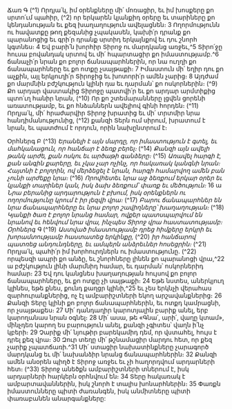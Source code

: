 
Ճառ Գ
(^1) Որդյա՛կ, իմ օրենքները մի՛ մոռացիր, եւ իմ խոսքերը քո սրտո՛ւմ պահիր, (^2) որ երկարեն կյանքիդ օրերը եւ տարիները
քո կենդանության եւ քեզ խաղաղություն ավելացնեն։ 3 Ողորմությունն ու հավատքը թող քեզանից չպակասեն, կախի՛ր
դրանք քո պարանոցից եւ գրի՛ր դրանք սրտիդ երկայնքով եւ դու շնորհ կգտնես։ 4 Եվ բարի՛ն խորհիր Տիրոջ ու մարդկանց
առջեւ,^5 Տիրո՛ջը հուսա բովանդակ սրտով եւ մի՛ հպարտացիր քո իմաստությամբ.^6 ճանաչի՛ր նրան քո բոլոր
ճանապարհներին, որ նա ուղղի քո ճանապարհները եւ քո ոտքը չսայթաքի։ 7 Իմաստուն մի՛ եղիր դու քո աչքին, այլ
երկյուղի՛ր Տիրոջից եւ խոտորի՛ր ամեն չարից։ 8 Այդժամ քո մարմնին բժշկություն կլինի դա եւ դարման՝ քո ոսկորներին։
(^9) Քո արդար վաստակից Տիրոջը պատվի՛ր եւ քո արդար արմտիքից պտո՛ւղ հանիր նրան, (^10) Որ քո շտեմարանները լցվեն
ցորենի առատությամբ, եւ քո հնձաններն ավելիով գինի հորդեն։
(^11) Որդյա՛կ, մի՛ հրաժարվիր Տիրոջ խրատից եւ մի՛ տրտմիր նրա հանդիմանությունից, (^12) քանզի Տերն ում սիրում,
խրատում է նրան, եւ պատժում է որդուն, որին նախընտրում է։


Օրհներգ Բ
(^13) _Երանելի է այն մարդը, որ իմաստություն է գտել,
եւ մահկանացուն, որ հանճար է ձեռք բերել։_
(^14) _Քանզի այն ավելի թանկ արժե,
քան ոսկու եւ արծաթի գանձերը։_
(^15) _Առավել հարգի է, քան անգին քարերը,
եւ չկա չար ոչինչ, որ հակառակ կանգնի նրան։
Հայտնի է բոլորին, ով մերձեցել է նրան,
հարգի համարվող ամեն բան չունի արժեքը նրա։_
(^16) _Որովհետեւ նրա աջ ձեռքում երկար օրեր եւ կյանքի տարիներ կան,
իսկ ձախ ձեռքում՝ փառք եւ մեծություն։_
16 ա _Նրա բերանից արդարություն է բխում,
իսկ օրենքներն ու ողորմությունը կրում է իր լեզվի վրա։_
(^17) _Բարու ճանապարհներ են նրա ճանապարհները
եւ նրա բոլոր շավիղները՝ խաղաղության։_
(^18) _Կյանքի ծառ է բոլոր նրանց համար,
ովքեր պատսպարվում են նրանով
եւ հենվում նրա վրա,
ինչպես Տիրոջ վրա հաստատությամբ։
Օրհներգ Գ_
(^19) _Աստված իմաստությամբ դրեց հիմքերը երկրի
եւ խորամտությամբ հաստատեց երկինքը,_
(^20) _իր հանճարով պատռեց անդունդները,
եւ ամպերն անձրեւներ հոսեցրին։_
(^21) Որդյա՛կ, պահի՛ր իմ խորհուրդներն ու իմաստությունը. (^22) որպեսզի ապրի քո անձը, եւ շնորհները լինեն քո
պարանոցի վրա,^22 ա բժշկություն լինի մարմնիդ համար, եւ դարման՝ ոսկորներիդ համար։ 23 Եվ դու կանցնես
խաղաղության հույսով քո բոլոր ճանապարհները, եւ քո ոտքը չի սայթաքի։ 24 Եթե նստես, աներկյուղ կլինես, եթե քնես,
քունդ քաղցր կլինի,^25 եւ չես երկնչի վերահաս զարհուրանքներից, ոչ էլ ամբարիշտների եկող արշավանքներից։ 26 Քանզի
Տերը կլինի քո բոլոր ճանապարհներին, եւ ոտքդ կամրացնի, որ չսայթաքես։ 27 Մի՛ դանդաղիր կարոտյալին բարիք անել,
երբ կարողանաս նրան օգնել։ 28 Մի՛ ասա, թե «Գնա՛, արի՛, վաղը կտամ», մինչդեռ կարող ես բարություն անել, քանզի
չգիտես՝ վաղն ի՛նչ կբերի։ 29 Չարիք մի՛ նյութիր բարեկամիդ դեմ, որ վստահել, հույս է դրել քեզ վրա։ 30 Զուր տեղը մի՛
թշնամացիր մարդու հետ, որ քեզ չարիք չպատճառի.^31 Մի՛ ստացիր նախատինքները չարագործ մարդկանց եւ մի՛
նախանձիր նրանց ճանապարհներին։ 32 Քանզի ամեն անօրեն պիղծ է Տիրոջ առջեւ եւ չի հաղորդվում արդարների հետ։
(^33) Տիրոջ անեծքն ամբարիշտների տներում է, իսկ արդարների հարկերն օրհնվում են։ 34 Տերը հակառակ է
ամբարտավաններին, իսկ շնորհ է տալիս խոնարհներին։ 35 Փառքն իմաստունները պիտի ժառանգեն, իսկ անմիտները
պիտի փառաբանեն անարգանքները:

